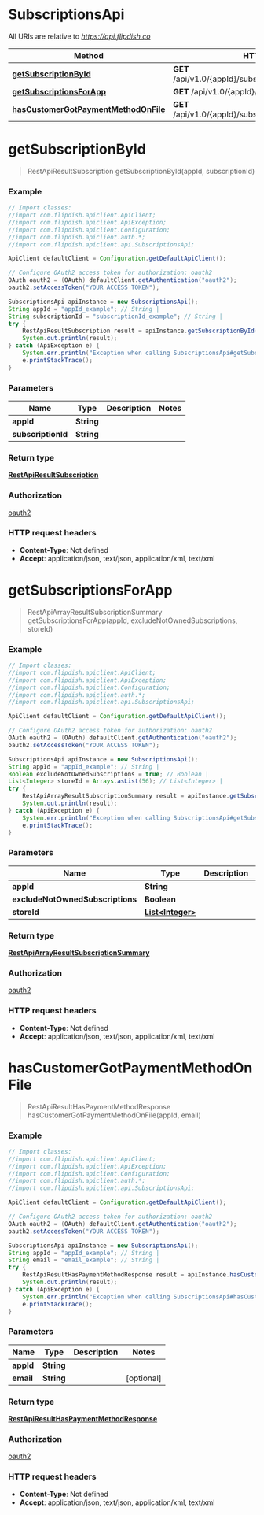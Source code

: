 # SubscriptionsApi

All URIs are relative to *https://api.flipdish.co*

Method | HTTP request | Description
------------- | ------------- | -------------
[**getSubscriptionById**](SubscriptionsApi.md#getSubscriptionById) | **GET** /api/v1.0/{appId}/subscriptions/{subscriptionId} | 
[**getSubscriptionsForApp**](SubscriptionsApi.md#getSubscriptionsForApp) | **GET** /api/v1.0/{appId}/subscriptions | 
[**hasCustomerGotPaymentMethodOnFile**](SubscriptionsApi.md#hasCustomerGotPaymentMethodOnFile) | **GET** /api/v1.0/{appId}/subscriptions/hasPaymentMethod | 


<a name="getSubscriptionById"></a>
# **getSubscriptionById**
> RestApiResultSubscription getSubscriptionById(appId, subscriptionId)



### Example
```java
// Import classes:
//import com.flipdish.apiclient.ApiClient;
//import com.flipdish.apiclient.ApiException;
//import com.flipdish.apiclient.Configuration;
//import com.flipdish.apiclient.auth.*;
//import com.flipdish.apiclient.api.SubscriptionsApi;

ApiClient defaultClient = Configuration.getDefaultApiClient();

// Configure OAuth2 access token for authorization: oauth2
OAuth oauth2 = (OAuth) defaultClient.getAuthentication("oauth2");
oauth2.setAccessToken("YOUR ACCESS TOKEN");

SubscriptionsApi apiInstance = new SubscriptionsApi();
String appId = "appId_example"; // String | 
String subscriptionId = "subscriptionId_example"; // String | 
try {
    RestApiResultSubscription result = apiInstance.getSubscriptionById(appId, subscriptionId);
    System.out.println(result);
} catch (ApiException e) {
    System.err.println("Exception when calling SubscriptionsApi#getSubscriptionById");
    e.printStackTrace();
}
```

### Parameters

Name | Type | Description  | Notes
------------- | ------------- | ------------- | -------------
 **appId** | **String**|  |
 **subscriptionId** | **String**|  |

### Return type

[**RestApiResultSubscription**](RestApiResultSubscription.md)

### Authorization

[oauth2](../README.md#oauth2)

### HTTP request headers

 - **Content-Type**: Not defined
 - **Accept**: application/json, text/json, application/xml, text/xml

<a name="getSubscriptionsForApp"></a>
# **getSubscriptionsForApp**
> RestApiArrayResultSubscriptionSummary getSubscriptionsForApp(appId, excludeNotOwnedSubscriptions, storeId)



### Example
```java
// Import classes:
//import com.flipdish.apiclient.ApiClient;
//import com.flipdish.apiclient.ApiException;
//import com.flipdish.apiclient.Configuration;
//import com.flipdish.apiclient.auth.*;
//import com.flipdish.apiclient.api.SubscriptionsApi;

ApiClient defaultClient = Configuration.getDefaultApiClient();

// Configure OAuth2 access token for authorization: oauth2
OAuth oauth2 = (OAuth) defaultClient.getAuthentication("oauth2");
oauth2.setAccessToken("YOUR ACCESS TOKEN");

SubscriptionsApi apiInstance = new SubscriptionsApi();
String appId = "appId_example"; // String | 
Boolean excludeNotOwnedSubscriptions = true; // Boolean | 
List<Integer> storeId = Arrays.asList(56); // List<Integer> | 
try {
    RestApiArrayResultSubscriptionSummary result = apiInstance.getSubscriptionsForApp(appId, excludeNotOwnedSubscriptions, storeId);
    System.out.println(result);
} catch (ApiException e) {
    System.err.println("Exception when calling SubscriptionsApi#getSubscriptionsForApp");
    e.printStackTrace();
}
```

### Parameters

Name | Type | Description  | Notes
------------- | ------------- | ------------- | -------------
 **appId** | **String**|  |
 **excludeNotOwnedSubscriptions** | **Boolean**|  | [optional]
 **storeId** | [**List&lt;Integer&gt;**](Integer.md)|  | [optional]

### Return type

[**RestApiArrayResultSubscriptionSummary**](RestApiArrayResultSubscriptionSummary.md)

### Authorization

[oauth2](../README.md#oauth2)

### HTTP request headers

 - **Content-Type**: Not defined
 - **Accept**: application/json, text/json, application/xml, text/xml

<a name="hasCustomerGotPaymentMethodOnFile"></a>
# **hasCustomerGotPaymentMethodOnFile**
> RestApiResultHasPaymentMethodResponse hasCustomerGotPaymentMethodOnFile(appId, email)



### Example
```java
// Import classes:
//import com.flipdish.apiclient.ApiClient;
//import com.flipdish.apiclient.ApiException;
//import com.flipdish.apiclient.Configuration;
//import com.flipdish.apiclient.auth.*;
//import com.flipdish.apiclient.api.SubscriptionsApi;

ApiClient defaultClient = Configuration.getDefaultApiClient();

// Configure OAuth2 access token for authorization: oauth2
OAuth oauth2 = (OAuth) defaultClient.getAuthentication("oauth2");
oauth2.setAccessToken("YOUR ACCESS TOKEN");

SubscriptionsApi apiInstance = new SubscriptionsApi();
String appId = "appId_example"; // String | 
String email = "email_example"; // String | 
try {
    RestApiResultHasPaymentMethodResponse result = apiInstance.hasCustomerGotPaymentMethodOnFile(appId, email);
    System.out.println(result);
} catch (ApiException e) {
    System.err.println("Exception when calling SubscriptionsApi#hasCustomerGotPaymentMethodOnFile");
    e.printStackTrace();
}
```

### Parameters

Name | Type | Description  | Notes
------------- | ------------- | ------------- | -------------
 **appId** | **String**|  |
 **email** | **String**|  | [optional]

### Return type

[**RestApiResultHasPaymentMethodResponse**](RestApiResultHasPaymentMethodResponse.md)

### Authorization

[oauth2](../README.md#oauth2)

### HTTP request headers

 - **Content-Type**: Not defined
 - **Accept**: application/json, text/json, application/xml, text/xml

